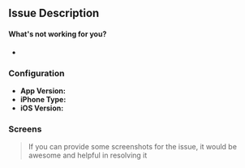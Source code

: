 ## Issue Description
#### What's not working for you?

- 

### Configuration

- **App Version:** 
- **iPhone Type:** 
- **iOS Version:** 


### Screens

> If you can provide some screenshots for the issue, it would be awesome and helpful in resolving it
